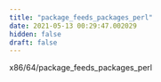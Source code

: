 ```yaml
---
title: "package_feeds_packages_perl"
date: 2021-05-13 00:29:47.002029
hidden: false
draft: false
---
```


x86/64/package_feeds_packages_perl

